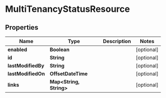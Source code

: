 

# MultiTenancyStatusResource


## Properties

Name | Type | Description | Notes
------------ | ------------- | ------------- | -------------
**enabled** | **Boolean** |  |  [optional]
**id** | **String** |  |  [optional]
**lastModifiedBy** | **String** |  |  [optional]
**lastModifiedOn** | **OffsetDateTime** |  |  [optional]
**links** | **Map&lt;String, String&gt;** |  |  [optional]



